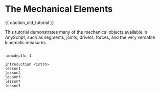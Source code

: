 # The Mechanical Elements

{{ caution_old_tutorial }}

This tutorial demonstrates many of the mechanical objects available in
AnyScript, such as segments, joints, drivers, forces, and the very
versatile kinematic measures.

```{rubric} Tutorial content
```

```{toctree}
:maxdepth: 1

Introduction <intro>
lesson1
lesson2
lesson3
lesson4
lesson5
```
